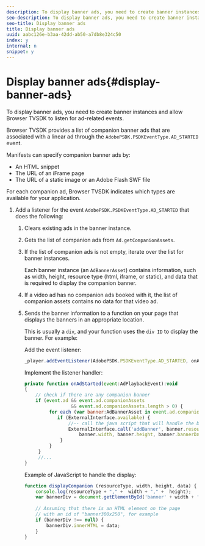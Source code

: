```yaml
---
description: To display banner ads, you need to create banner instances and allow Browser TVSDK to listen for ad-related events.
seo-description: To display banner ads, you need to create banner instances and allow Browser TVSDK to listen for ad-related events.
seo-title: Display banner ads
title: Display banner ads
uuid: aabc126e-b3aa-42dd-ab50-a7db8e324c50
index: y
internal: n
snippet: y
---
```


# Display banner ads{#display-banner-ads}

To display banner ads, you need to create banner instances and allow Browser TVSDK to listen for ad-related events.

Browser TVSDK provides a list of companion banner ads that are associated with a linear ad through the `AdobePSDK.PSDKEventType.AD_STARTED` event.

Manifests can specify companion banner ads by:

* An HTML snippet 
* The URL of an iFrame page 
* The URL of a static image or an Adobe Flash SWF file

For each companion ad, Browser TVSDK indicates which types are available for your application. 

1. Add a listener for the event `AdobePSDK.PSDKEventType.AD_STARTED` that does the following:
   1. Clears existing ads in the banner instance.
   1. Gets the list of companion ads from `Ad.getCompanionAssets`.
   1. If the list of companion ads is not empty, iterate over the list for banner instances.
   
      Each banner instance (an `AdBannerAsset`) contains information, such as width, height, resource type (html, iframe, or static), and data that is required to display the companion banner.   
   1. If a video ad has no companion ads booked with it, the list of companion assets contains no data for that video ad.
   1. Sends the banner information to a function on your page that displays the banners in an appropriate location.
   
      This is usually a `div`, and your function uses the `div ID` to display the banner. For example:

      Add the event listener:    
   
      ```js   
      _player.addEventListener(AdobePSDK.PSDKEventType.AD_STARTED, onAdStarted);
      ```

      Implement the listener handler:    
   
      ```js   
      private function onAdStarted(event:AdPlaybackEvent):void 
      { 
          // check if there are any companion banner 
          if (event.ad && event.ad.companionAssets  
                       && event.ad.companionAssets.length > 0) { 
               for each (var banner:AdBannerAsset in event.ad.companionAssets) { 
                  if (ExternalInterface.available) { 
                      //-- call the java script that will handle the banner display. 
                      ExternalInterface.call('addBanner', banner.resourceType,  
                          banner.width, banner.height, banner.bannerData); 
                   } 
               } 
           }  
           //...        
      }
      ```

      Example of JavaScript to handle the display:    
   
      ```js   
      function displayCompanion (resourceType, width, height, data) { 
          console.log(resourceType + "," +  width + "," +  height); 
          var bannerDiv = document.getElementById('banner' + width + 'x' + height);  
       
          // Assuming that there is an HTML element on the page  
          // with an id of "banner300x250", for example 
          if (bannerDiv !== null) { 
              bannerDiv.innerHTML = data; 
          } 
      }
      ```

